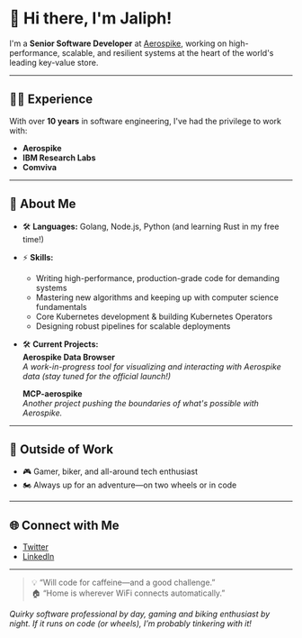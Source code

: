 # 👋 Hi there, I'm Jaliph!

I'm a **Senior Software Developer** at [Aerospike](https://www.aerospike.com/), working on high-performance, scalable, and resilient systems at the heart of the world's leading key-value store.

---

## 🧑‍💻 Experience

With over **10 years** in software engineering, I've had the privilege to work with:
- **Aerospike**
- **IBM Research Labs**
- **Comviva**

---

## 🚀 About Me

- 🛠️ **Languages:** Golang, Node.js, Python (and learning Rust in my free time!)

- ⚡ **Skills:**
  - Writing high-performance, production-grade code for demanding systems
  - Mastering new algorithms and keeping up with computer science fundamentals
  - Core Kubernetes development & building Kubernetes Operators
  - Designing robust pipelines for scalable deployments

- 🛠️ **Current Projects:**  
  **Aerospike Data Browser**  
  _A work-in-progress tool for visualizing and interacting with Aerospike data (stay tuned for the official launch!)_

  **MCP-aerospike**  
  _Another project pushing the boundaries of what's possible with Aerospike._

---

## 🤖 Outside of Work

- 🎮 Gamer, biker, and all-around tech enthusiast
- 🏍️ Always up for an adventure—on two wheels or in code

---

## 🌐 Connect with Me

- [Twitter](https://twitter.com/iakashchandra)
- [LinkedIn](https://www.linkedin.com/in/akash-chandra-jaliph)

---

> 💡 “Will code for caffeine—and a good challenge.”  
> 🏠 “Home is wherever WiFi connects automatically.”

*Quirky software professional by day, gaming and biking enthusiast by night. If it runs on code (or wheels), I’m probably tinkering with it!*
